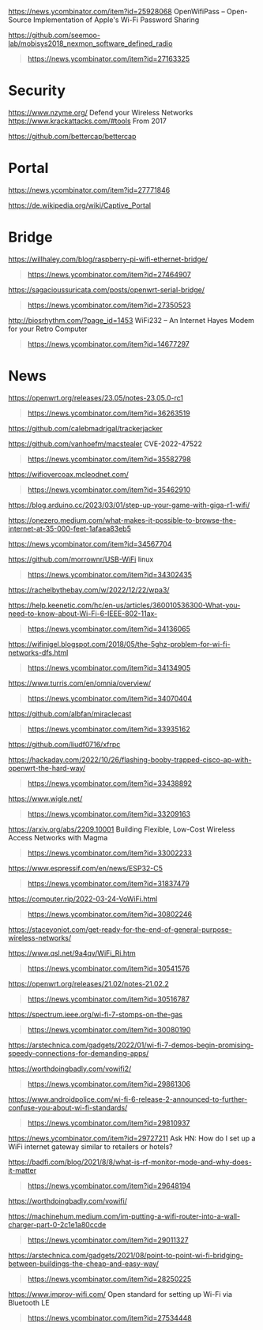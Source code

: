 https://news.ycombinator.com/item?id=25928068 OpenWifiPass – Open-Source Implementation of Apple's Wi-Fi Password Sharing

https://github.com/seemoo-lab/mobisys2018_nexmon_software_defined_radio
> https://news.ycombinator.com/item?id=27163325

# Security
https://www.nzyme.org/ Defend your Wireless Networks
https://www.krackattacks.com/#tools From 2017

https://github.com/bettercap/bettercap

# Portal
https://news.ycombinator.com/item?id=27771846

https://de.wikipedia.org/wiki/Captive_Portal

# Bridge
https://willhaley.com/blog/raspberry-pi-wifi-ethernet-bridge/
> https://news.ycombinator.com/item?id=27464907

https://sagacioussuricata.com/posts/openwrt-serial-bridge/
> https://news.ycombinator.com/item?id=27350523

http://biosrhythm.com/?page_id=1453 WiFi232 – An Internet Hayes Modem for your Retro Computer
> https://news.ycombinator.com/item?id=14677297

# News
https://openwrt.org/releases/23.05/notes-23.05.0-rc1
> https://news.ycombinator.com/item?id=36263519

https://github.com/calebmadrigal/trackerjacker

https://github.com/vanhoefm/macstealer CVE-2022-47522
> https://news.ycombinator.com/item?id=35582798

https://wifiovercoax.mcleodnet.com/
> https://news.ycombinator.com/item?id=35462910

https://blog.arduino.cc/2023/03/01/step-up-your-game-with-giga-r1-wifi/

https://onezero.medium.com/what-makes-it-possible-to-browse-the-internet-at-35-000-feet-1afaea83eb5

https://news.ycombinator.com/item?id=34567704

https://github.com/morrownr/USB-WiFi linux
> https://news.ycombinator.com/item?id=34302435

https://rachelbythebay.com/w/2022/12/22/wpa3/

https://help.keenetic.com/hc/en-us/articles/360010536300-What-you-need-to-know-about-Wi-Fi-6-IEEE-802-11ax-
> https://news.ycombinator.com/item?id=34136065

https://wifinigel.blogspot.com/2018/05/the-5ghz-problem-for-wi-fi-networks-dfs.html
> https://news.ycombinator.com/item?id=34134905

https://www.turris.com/en/omnia/overview/
> https://news.ycombinator.com/item?id=34070404

https://github.com/albfan/miraclecast
> https://news.ycombinator.com/item?id=33935162

https://github.com/liudf0716/xfrpc

https://hackaday.com/2022/10/26/flashing-booby-trapped-cisco-ap-with-openwrt-the-hard-way/
> https://news.ycombinator.com/item?id=33438892

https://www.wigle.net/
> https://news.ycombinator.com/item?id=33209163

https://arxiv.org/abs/2209.10001 Building Flexible, Low-Cost Wireless Access Networks with Magma
> https://news.ycombinator.com/item?id=33002233

https://www.espressif.com/en/news/ESP32-C5
> https://news.ycombinator.com/item?id=31837479

https://computer.rip/2022-03-24-VoWiFi.html
> https://news.ycombinator.com/item?id=30802246

https://staceyoniot.com/get-ready-for-the-end-of-general-purpose-wireless-networks/

https://www.qsl.net/9a4qv/WiFi_Ri.htm
> https://news.ycombinator.com/item?id=30541576

https://openwrt.org/releases/21.02/notes-21.02.2
> https://news.ycombinator.com/item?id=30516787

https://spectrum.ieee.org/wi-fi-7-stomps-on-the-gas
> https://news.ycombinator.com/item?id=30080190

https://arstechnica.com/gadgets/2022/01/wi-fi-7-demos-begin-promising-speedy-connections-for-demanding-apps/

https://worthdoingbadly.com/vowifi2/
> https://news.ycombinator.com/item?id=29861306

https://www.androidpolice.com/wi-fi-6-release-2-announced-to-further-confuse-you-about-wi-fi-standards/
> https://news.ycombinator.com/item?id=29810937

https://news.ycombinator.com/item?id=29727211 Ask HN: How do I set up a WiFi internet gateway similar to retailers or hotels?

https://badfi.com/blog/2021/8/8/what-is-rf-monitor-mode-and-why-does-it-matter
> https://news.ycombinator.com/item?id=29648194

https://worthdoingbadly.com/vowifi/

https://machinehum.medium.com/im-putting-a-wifi-router-into-a-wall-charger-part-0-2c1e1a80ccde
> https://news.ycombinator.com/item?id=29011327

https://arstechnica.com/gadgets/2021/08/point-to-point-wi-fi-bridging-between-buildings-the-cheap-and-easy-way/
> https://news.ycombinator.com/item?id=28250225

https://www.improv-wifi.com/ Open standard for setting up Wi-Fi via Bluetooth LE
> https://news.ycombinator.com/item?id=27534448




